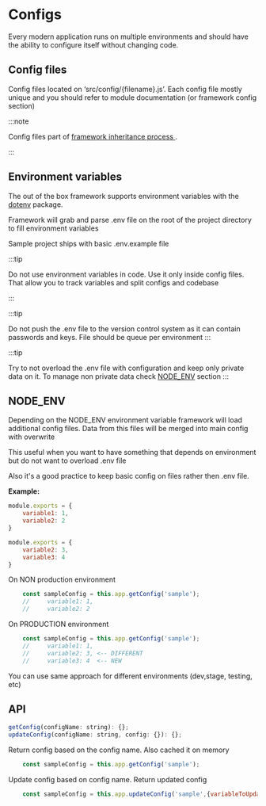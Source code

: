 # Configs

Every modern application runs on multiple environments and should have the ability to configure itself without changing code. 


## Config files

Config files located on ‘src/config/{filename}.js’. Each config file mostly unique and you should refer to module documentation (or framework config section)

:::note

Config files part of  [framework inheritance process ](03_files-inheritance.md).

:::


## Environment variables 


The out of the box framework supports environment variables with the [dotenv](https://github.com/motdotla/dotenv) package.

Framework will grab and parse .env file on the root of the project directory to fill environment variables 

Sample project ships with basic .env.example file 


:::tip

Do not use environment variables in code. Use it only inside config files. That allow you to track variables and split configs and codebase 

:::

:::tip

Do not push the .env file to the version control system as it can contain passwords and keys. File should be queue per environment 
:::

:::tip

Try to not overload the .env file with configuration and keep only private data on it. To manage non private data check [NODE_ENV](#node_env) section
:::



## NODE_ENV

Depending on the NODE_ENV environment variable framework will load additional config files. Data from this files will be merged into main config with overwrite 

This useful when you want to have something that depends on environment but do not want to overload .env file 

Also it's a good practice to keep basic config on files rather then .env file.

**Example:**

```js title="/src/config/sample.js"
module.exports = {
    variable1: 1,
    variable2: 2
}
```

```js title="/src/config/sample.production.js"
module.exports = {
    variable2: 3,
    variable3: 4
}
```

On NON production environment 

```js 
    const sampleConfig = this.app.getConfig('sample');
    //     variable1: 1,
    //     variable2: 2
```

On PRODUCTION environment
```js 
    const sampleConfig = this.app.getConfig('sample');
    //     variable1: 1,
    //     variable2: 3, <-- DIFFERENT
    //     variable3: 4  <-- NEW
```

You can use same approach for different environments (dev,stage, testing, etc)

## API

```js
getConfig(configName: string): {};
updateConfig(configName: string, config: {}): {};
```

Return config based on the config name. Also cached it on memory
```js 
    const sampleConfig = this.app.getConfig('sample');
```

Update config based on config name. Return updated config

```js 
    const sampleConfig = this.app.updateConfig('sample',{variableToUpdate:3, anotherVariable:4});
```
